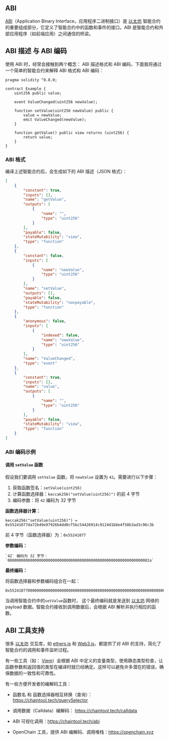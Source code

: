 ## ABI

[ABI](https://learnblockchain.cn/tags/ABI?map=EVM)（Application Binary Interface，应用程序二进制接口）是 [以太坊](https://learnblockchain.cn/tags/以太坊?map=EVM) 智能合约的重要组成部分，它定义了智能合约中的函数和事件的接口。ABI 是智能合约和外部应用程序（如前端应用）之间通信的桥梁。



##  ABI 描述 与 ABI 编码

使用 ABI 时，经常会接触到两个概念： ABI 描述格式和 ABI 编码，下面我将通过一个简单的智能合约来解释 ABI 格式和 ABI 编码：

```solidity
pragma solidity ^0.8.0;

contract Example {
    uint256 public value;

    event ValueChanged(uint256 newValue);

    function setValue(uint256 newValue) public {
        value = newValue;
        emit ValueChanged(newValue);
    }

    function getValue() public view returns (uint256) {
        return value;
    }
}
```



### ABI 格式

编译上述智能合约后，会生成如下的 ABI 描述（JSON 格式）：

```json
[
    {
        "constant": true,
        "inputs": [],
        "name": "getValue",
        "outputs": [
            {
                "name": "",
                "type": "uint256"
            }
        ],
        "payable": false,
        "stateMutability": "view",
        "type": "function"
    },
    {
        "constant": false,
        "inputs": [
            {
                "name": "newValue",
                "type": "uint256"
            }
        ],
        "name": "setValue",
        "outputs": [],
        "payable": false,
        "stateMutability": "nonpayable",
        "type": "function"
    },
    {
        "anonymous": false,
        "inputs": [
            {
                "indexed": false,
                "name": "newValue",
                "type": "uint256"
            }
        ],
        "name": "ValueChanged",
        "type": "event"
    },
    {
        "constant": true,
        "inputs": [],
        "name": "value",
        "outputs": [
            {
                "name": "",
                "type": "uint256"
            }
        ],
        "payable": false,
        "stateMutability": "view",
        "type": "function"
    }
]

```



### ABI 编码示例

#### 调用 `setValue` 函数

假设我们要调用 `setValue` 函数，将 `newValue` 设置为 `42`。需要进行以下步骤：

1. 获取函数签名：`setValue(uint256)`
2. 计算函数选择器：`keccak256("setValue(uint256)")` 的前 4 字节
3. 编码参数：将 `42` 编码为 32 字节

**函数选择器计算：**

```
keccak256("setValue(uint256)") = 0x55241077da72b49e97926b4dd0cf5bc54426914c9124d1b8e4f58b3ad3c96c3b
```

前 4 字节（函数选择器）为：`0x55241077`

**参数编码：**

```
`42` 编码为 32 字节：`000000000000000000000000000000000000000000000000000000000000002a`
```

**最终编码：**

将函数选择器和参数编码组合在一起：

```
0x55241077000000000000000000000000000000000000000000000000000000000000002a
```



当调用智能合约中的`setValue`函数时， 这个最终编码就是发送到 [以太坊](https://learnblockchain.cn/tags/以太坊?map=EVM) 网络的 payload 数据。智能合约接收到调用数据后，会根据 ABI 解析并执行相应的函数。

## ABI 工具支持

很多 [以太坊](https://learnblockchain.cn/tags/以太坊?map=EVM) 交互库，如 [ethers.js](https://learnblockchain.cn/tags/ethers.js?map=EVM) 和 [Web3.js](https://learnblockchain.cn/tags/ethers.js?map=EVM)，都提供了对 ABI 的支持，简化了智能合约的调用和事件监听过程。

有一些工具（如：  [Viem](https://learnblockchain.cn/tags/Viem?map=EVM)）会根据 ABI 中定义的变量类型，使用静态类型检查，让函数参数和返回值的类型在编译时就已经确定。这样可以避免许多潜在的错误，确保数据的一致性和可靠性。



有一些方便开发者的编解码工具：

*  函数名 和 函数选择器相互转换（查询）： https://chaintool.tech/querySelector

* 调用数据（Calldata）编解码： https://chaintool.tech/calldata

* ABI 可视化调用：https://chaintool.tech/abi

* OpenChain 工具，提供 ABI 编解码、调用堆栈：https://openchain.xyz

  



